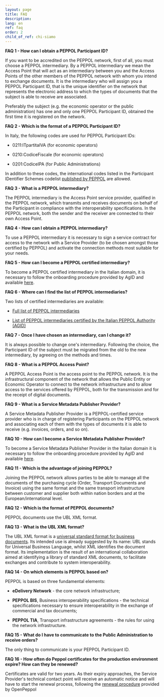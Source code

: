 ```yaml
---
layout: page
title: FAQ
description: 
lang: en
ref: faq
order: 2
child_of_ref: chi-siamo
---
```


**FAQ 1 - How can I obtain a PEPPOL Participant ID?**

If you want to be accredited on the PEPPOL network, first of all, you must choose a PEPPOL intermediary. By a PEPPOL intermediary we mean the Access Point that will act as an intermediary between you and the Access Points of the other members of the PEPPOL network with whom you intend to exchange documents. It is the intermediary who will assign you a PEPPOL Participant ID, that is the unique identifier on the network that represents the electronic address to which the types of documents that the subject is able to receive are associated.

Preferably the subject (e.g. the economic operator or the public administration) has one and only one PEPPOL Participant ID, obtained the first time it is registered on the network.

**FAQ 2 - Which is the format of a PEPPOL Participant ID?**

In Italy, the following codes are used for PEPPOL Participant IDs:

-   0211:ITpartitaIVA (for economic operators)

-   0210:CodiceFiscale (for economic operators)

-   0201:CodiceIPA (for Public Administrations)

In addition to these codes, the international codes listed in the Participant IDentifier Schemes codelist [published by PEPPOL](https://docs.peppol.eu/edelivery/codelists/) are allowed.

**FAQ 3 - What is a PEPPOL intermediary?**

The PEPPOL intermediary is the Access Point service provider, qualified in the PEPPOL network, which transmits and receives documents on behalf of the Participant in compliance with the interoperability specifications. In the PEPPOL network, both the sender and the receiver are connected to their own Access Point.

**FAQ 4 - How can I obtain a PEPPOL intermediary?**

To use a PEPPOL intermediary it is necessary to sign a service contract for access to the network with a Service Provider (to be chosen amongst those certified by PEPPOL) and activate the connection methods most suitable for your needs.

**FAQ 5 - How can I become a PEPPOL certified intermediary?**

To become a PEPPOL certified intermediary in the Italian domain, it is necessary to follow the onboarding procedure provided by AgID and available [here](/en/qualification-ap-smp/).

**FAQ 6 - Where can I find the list of PEPPOL intermediaries?**

Two lists of certified intermediaries are available:

-   [Full list of PEPPOL intermediaries](https://peppol.eu/who-is-who/peppol-certified-aps/)

-   [List of PEPPOL intermediaries certified by the Italian PEPPOL Authority (AGID)](https://peppol.agid.gov.it/it/qualificazione-ap-smp/)

**FAQ 7 - Once I have chosen an intermediary, can I change it?**

It is always possible to change one's intermediary. Following the choice, the Participant ID of the subject must be migrated from the old to the new intermediary, by agreeing on the methods and times.

**FAQ 8 - What is a PEPPOL Access Point?**

A PEPPOL Access Point is the access point to the PEPPOL network. It is the infrastructural component of the network that allows the Public Entity or Economic Operator to connect to the network infrastructure and to allow access to the services offered by PEPPOL, both for the transmission and for the receipt of digital documents.

**FAQ 9 - What is a Service Metadata Publisher Provider?**

A Service Metadata Publisher Provider is a PEPPOL-certified service provider who is in charge of registering Participants on the PEPPOL network and associating each of them with the types of documents it is able to receive (e.g. invoices, orders, and so on).

**FAQ 10 - How can I become a Service Metadata Publisher Provider?**

To become a Service Metadata Publisher Provider in the Italian domain it is necessary to follow the onboarding procedure provided by AgID and available [here](/en/qualification-ap-smp/).

**FAQ 11 - Which is the advantage of joining PEPPOL?**

Joining the PEPPOL network allows parties to be able to manage all the documents of the purchasing cycle (Order, Transport Documents and Invoice) using the same format and the same transport infrastructure between customer and supplier both within nation borders and at the European/international level.

**FAQ 12 - Which is the format of PEPPOL documents?**

PEPPOL documents use the UBL XML format.

**FAQ 13 - What is the UBL XML format?**

The UBL XML format is a [universal standard format for business documents](https://www.oasis-open.org/committees/tc_home.php?wg_abbrev=ubl). Its intended use is already suggested by its name: UBL stands for Universal Business Language, whilst XML identifies the document format. Its implementation is the result of an international collaboration aimed at identifying a library of standard XML documents, to facilitate exchanges and contribute to system interoperability.

**FAQ 14 - On which elements is PEPPOL based on?**

PEPPOL is based on three fundamental elements:

-   **eDelivery Network** - the core network infrastructure;

-   **PEPPOL BIS**, Business interoperability specifications - the technical specifications necessary to ensure interoperability in the exchange of commercial and tax documents;

-   **PEPPOL TIA**, Transport infrastructure agreements - the rules for using the network infrastructure.

**FAQ 15 - What do I have to communicate to the Public Administration to receive orders?**

The only thing to communicate is your PEPPOL Participant ID.

**FAQ 16 - How often do Peppol certificates for the production environment expire? How can they be renewed?**

Certificates are valid for two years. As their expiry approaches, the Service Provider's technical contact point will receive an automatic notice and will have to start the renewal process, following the [renewal procedure](https://peppol-docs.agid.gov.it/manuali_utente/rinnovo_certificati_peppol) provided by OpenPeppol

